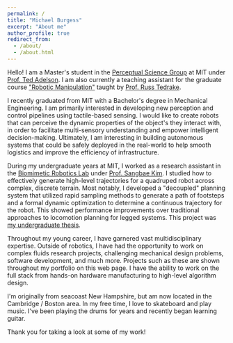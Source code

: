 ```yaml
---
permalink: /
title: "Michael Burgess"
excerpt: "About me"
author_profile: true
redirect_from: 
  - /about/
  - /about.html
---
```


Hello! I am a Master's student in the [Perceptual Science Group](http://persci.mit.edu/home) at MIT under [Prof. Ted Adelson](https://www.csail.mit.edu/person/ted-adelson). I am also currently a teaching assistant for the graduate course ["Robotic Manipulation"](https://manipulation.mit.edu/) taught by [Prof. Russ Tedrake](https://groups.csail.mit.edu/locomotion/russt.html).

I recently graduated from MIT with a Bachelor's degree in Mechanical Engineering. I am primarily interested in developing new perception and control pipelines using tactile-based sensing. I would like to create robots that can perceive the dynamic properties of the object's they interact with, in order to facilitate multi-sensory understanding and empower intelligent decision-making. Ultimately, I am interesting in building autonomous systems that could be safely deployed in the real-world to help smooth logistics and improve the efficiency of infrastructure.

During my undergraduate years at MIT, I worked as a research assistant in the [Biomimetic Robotics Lab](https://biomimetics.mit.edu/) under [Prof. Sangbae Kim](https://meche.mit.edu/people/faculty/SANGBAE@MIT.EDU). I studied how to effectively generate high-level trajectories for a quadruped robot across complex, discrete terrain. Most notably, I developed a "decoupled" planning system that utilized rapid sampling methods to generate a path of footsteps and a formal dynamic optimization to determine a continuous trajectory for the robot. This showed performance improvements over traditional approaches to locomotion planning for legged systems. This project was [my undergraduate thesis](https://dspace.mit.edu/handle/1721.1/151851).

Throughout my young career, I have garnered vast multidisciplinary expertise. Outside of robotics, I have had the opportunity to work on complex fluids research projects, challenging mechanical design problems, software development, and much more. Projects such as these are shown throughout my portfolio on this web page. I have the ability to work on the full stack from hands-on hardware manufacturing to high-level algorithm design.

I'm originally from seacoast New Hampshire, but am now located in the Cambridge / Boston area. In my free time, I love to skateboard and play music. I've been playing the drums for years and recently began learning guitar.

Thank you for taking a look at some of my work!